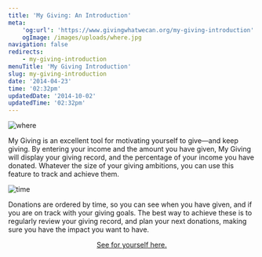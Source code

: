 ```yaml
---
title: 'My Giving: An Introduction'
meta:
    'og:url': 'https://www.givingwhatwecan.org/my-giving-introduction'
    ogImage: /images/uploads/where.jpg
navigation: false
redirects:
    - my-giving-introduction
menuTitle: 'My Giving Introduction'
slug: my-giving-introduction
date: '2014-04-23'
time: '02:32pm'
updatedDate: '2014-10-02'
updatedTime: '02:32pm'
---
```

![where](/images/uploads/where.jpg)

My Giving is an excellent tool for motivating yourself to give—and keep giving. By entering your income and the amount you have given, My Giving will display your giving record, and the percentage of your income you have donated. Whatever the size of your giving ambitions, you can use this feature to track and achieve them.

![time](/images/uploads/time.jpg)

Donations are ordered by time, so you can see when you have given, and if you are on track with your giving goals. The best way to achieve these is to regularly review your giving record, and plan your next donations, making sure you have the impact you want to have.

<center>

<a href="/my-giving" class="btn btn-primary">See for yourself here.</a>

</center>
